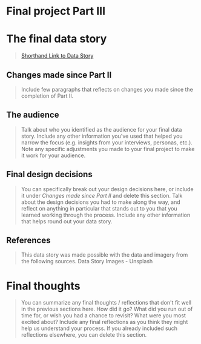 # Final project Part III

# The final data story
> [Shorthand Link to Data Story](https://carnegiemellon.shorthandstories.com/tswdyourhomeyourfuture/index.html)

## Changes made since Part II
> Include few paragraphs that reflects on changes you made since the completion of Part II. 


## The audience
> Talk about who you identified as the audience for your final data story.  Include any other information you've used that helped you narrow the focus (e.g. insights from your interviews, personas, etc.).  Note any specific adjustments you made to your final project to make it work for your audience.


## Final design decisions
> You can specifically break out your design decisions here, or include it under *Changes made since Part II* and delete this section. Talk about the design decisions you had to make along the way, and reflect on anything in particular that stands out to you that you learned working through the process.  Include any other information that helps round out your data story. 


## References
> This data story was made possible with the data and imagery from the following sources.
> Data Story Images - Unsplash
> 


# Final thoughts
> You can summarize any final thoughts / reflections that don't fit well in the previous sections here.  How did it go?  What did you run out of time for, or wish you had a chance to revisit?  What were you most excited about?  Include any final reflections as you think they might help us understand your process.  If you already included such reflections elsewhere, you can delete this section.  
